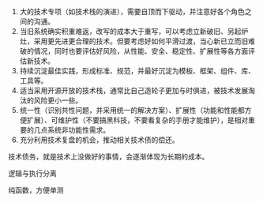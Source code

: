 1. 大的技术专项（如技术栈的演进），需要自顶而下驱动，并注意好各个角色之间的沟通。
2. 当旧系统确实积重难返，改写的成本大于重写，可以考虑立新破旧、另起炉灶，采用更先进更合理的技术。但要考虑好如何平滑过渡，当心新已立而旧难破的情况，同时也要评估好风险，从性能、安全、稳定性、扩展性等各方面评估新技术。
3. 持续沉淀最佳实践，形成标准、规范，并最好沉淀为模板、框架、组件、库、工具等。
4. 适当采用开源开放的技术栈，通常比自己造轮子更加与时俱进，被技术发展淘汰的风险更小一些。
5. 统一性（识别共性问题，并采用统一的解决方案）、扩展性（功能和性能都方便扩展）、可维护性（不要搞黑科技，不要看复杂的手册才能维护），是相对重要的几点系统非功能性需求。
6. 充分利用技术复盘的机会，推动相关技术债的偿还。

技术债务，就是技术上没做好的事情，会逐渐体现为长期的成本。

逻辑与执行分离

纯函数，方便单测




